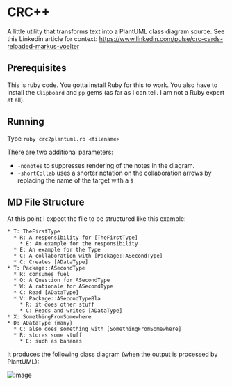# CRC++

A little utility that transforms text into a PlantUML class diagram source. See this Linkedin article for context: https://www.linkedin.com/pulse/crc-cards-reloaded-markus-voelter

## Prerequisites

This is ruby code. You gotta install Ruby for this to work. You also have to install the `Clipboard` and `pp` gems (as far as I can tell. I am not a Ruby expert at all).

## Running

Type `ruby crc2plantuml.rb <filename>`

There are two additional parameters:
* `-nonotes` to suppresses rendering of the notes in the diagram. 
* `-shortCollab` uses a shorter notation on the collaboration arrows by replacing the name of the target with a `$`

## MD File Structure

At this point I expect the file to be structured like this example:

```
* T: TheFirstType
  * R: A responsibility for [TheFirstType]
    * E: An example for the responsibility
  * E: An example for the Type
  * C: A collaboration with [Package::ASecondType]
  * C: Creates [ADataType]
* T: Package::ASecondType 
  * R: consumes fuel
  * Q: A Question for ASecondType
  * W: A rationale for ASecondType
  * C: Read [ADataType]
  * V: Package::ASecondTypeBla
    * R: it does other stuff
    * C: Reads and writes [ADataType]
* X: SomethingFromSomewhere
* D: ADataType {many}
  * C: also does something with [SomethingFromSomewhere]
  * R: stores some stuff
    * E: such as bananas
```

It produces the following class diagram (when the output is processed by PlantUML):

![image](https://user-images.githubusercontent.com/592330/223102644-ec9ef894-2e93-4020-8fb8-52a34e905455.png)
